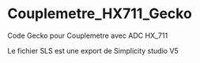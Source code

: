 # Couplemetre_HX711_Gecko
Code Gecko pour Couplemetre avec ADC HX_711

Le fichier SLS est une export de Simplicity studio V5
